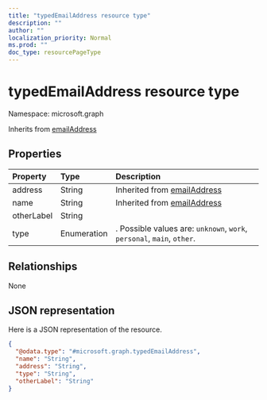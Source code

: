 ```yaml
---
title: "typedEmailAddress resource type"
description: ""
author: ""
localization_priority: Normal
ms.prod: ""
doc_type: resourcePageType
---
```


# typedEmailAddress resource type


Namespace: microsoft.graph




Inherits from [emailAddress](../resources/emailaddress.md)

## Properties
|Property|Type|Description|
|:---|:---|:---|
|address|String| Inherited from [emailAddress](../resources/emailaddress.md)|
|name|String| Inherited from [emailAddress](../resources/emailaddress.md)|
|otherLabel|String||
|type|Enumeration|. Possible values are: `unknown`, `work`, `personal`, `main`, `other`.|

## Relationships
None

## JSON representation
Here is a JSON representation of the resource.
<!-- {
  "blockType": "resource",
  "@odata.type": "microsoft.graph.typedEmailAddress"
}
-->
``` json
{
  "@odata.type": "#microsoft.graph.typedEmailAddress",
  "name": "String",
  "address": "String",
  "type": "String",
  "otherLabel": "String"
}
```


